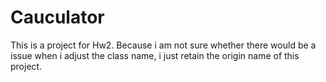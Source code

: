 # Cauculator
This is a project for Hw2.
Because i am not sure whether there would be a issue when i adjust the class name, i just retain the origin name of this project.
